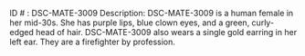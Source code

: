 ID # : DSC-MATE-3009
Description: DSC-MATE-3009 is a human female in her mid-30s. She has purple lips, blue clown eyes, and a green, curly-edged head of hair. DSC-MATE-3009 also wears a single gold earring in her left ear. They are a firefighter by profession.